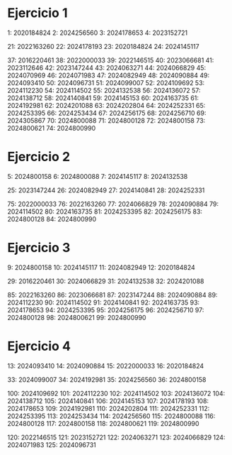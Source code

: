 # Ejercicio 1
1: 2020184824
2: 2024256560
3: 2024178653
4: 2023152721

21: 2022163260
22: 2024178193
23: 2020184824
24: 2024145117

37: 2016220461
38: 2022000033
39: 2022146515
40: 2023066681
41: 2023112646
42: 2023147244
43: 2024063271
44: 2024066829
45: 2024070969
46: 2024071983
47: 2024082949
48: 2024090884
49: 2024093410
50: 2024096731
51: 2024099007
52: 2024109692
53: 2024112230
54: 2024114502
55: 2024132538
56: 2024136072
57: 2024138712
58: 2024140841
59: 2024145153
60: 2024163735
61: 2024192981
62: 2024201088
63: 2024202804
64: 2024252331
65: 2024253395
66: 2024253434
67: 2024256175
68: 2024256710
69: 2024305867
70: 2024800088
71: 2024800128
72: 2024800158
73: 2024800621
74: 2024800990

# Ejercicio 2
5: 2024800158
6: 2024800088
7: 2024145117
8: 2024132538

25: 2023147244
26: 2024082949
27: 2024140841
28: 2024252331

75: 2022000033
76: 2022163260
77: 2024066829
78: 2024090884
79: 2024114502
80: 2024163735
81: 2024253395
82: 2024256175
83: 2024800128
84: 2024800990

# Ejercicio 3
9:  2024800158
10: 2024145117
11: 2024082949
12: 2020184824

29: 2016220461
30: 2024066829
31: 2024132538
32: 2024201088

85: 2022163260
86: 2023066681
87: 2023147244
88: 2024090884
89: 2024112230
90: 2024114502
91: 2024140841
92: 2024163735
93: 2024178653
94: 2024253395
95: 2024256175
96: 2024256710
97: 2024800128
98: 2024800621
99: 2024800990

# Ejercicio 4
13: 2024093410
14: 2024090884
15: 2022000033
16: 2020184824

33: 2024099007
34: 2024192981
35: 2024256560
36: 2024800158

100: 2024109692
101: 2024112230
102: 2024114502
103: 2024136072
104: 2024138712
105: 2024140841
106: 2024145153
107: 2024178193
108: 2024178653
109: 2024192981
110: 2024202804
111: 2024252331
112: 2024253395
113: 2024253434
114: 2024256560
115: 2024800088
116: 2024800128
117: 2024800158
118: 2024800621
119: 2024800990

120: 2022146515
121: 2023152721
122: 2024063271
123: 2024066829
124: 2024071983
125: 2024096731

